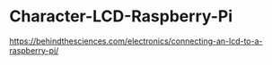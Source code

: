 # Character-LCD-Raspberry-Pi
https://behindthesciences.com/electronics/connecting-an-lcd-to-a-raspberry-pi/
